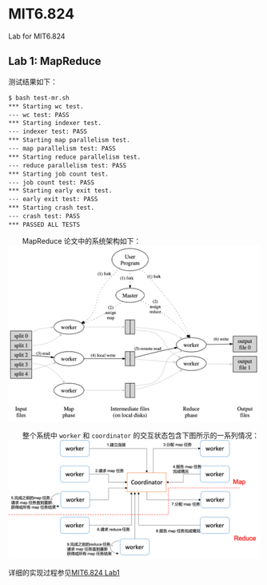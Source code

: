 # MIT6.824
 Lab for MIT6.824

## Lab 1: MapReduce
测试结果如下：
```bash
$ bash test-mr.sh       
*** Starting wc test.
--- wc test: PASS
*** Starting indexer test.
--- indexer test: PASS
*** Starting map parallelism test.
--- map parallelism test: PASS
*** Starting reduce parallelism test.
--- reduce parallelism test: PASS
*** Starting job count test.
--- job count test: PASS
*** Starting early exit test.
--- early exit test: PASS
*** Starting crash test.
--- crash test: PASS
*** PASSED ALL TESTS
```


&emsp;&emsp;MapReduce 论文中的系统架构如下：
![avatar](./doc/mapreduce.jpg)


&emsp;&emsp;整个系统中 `worker` 和 `coordinator` 的交互状态包含下图所示的一系列情况：
![avatar](./doc/keyStatus.png)


详细的实现过程参见[MIT6.824 Lab1](https://jiahaohong1997.github.io/2022/04/06/MIT6.824%20Lab1/)